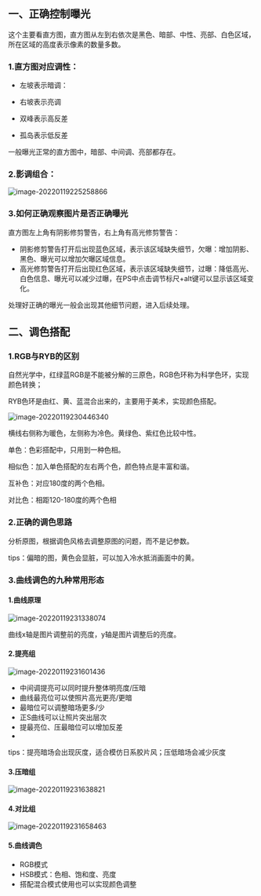 ## 一、正确控制曝光

这个主要看直方图，直方图从左到右依次是黑色、暗部、中性、亮部、白色区域，所在区域的高度表示像素的数量多数。

### 1.直方图对应调性：

- 左坡表示暗调：

- 右坡表示亮调

- 双峰表示高反差
- 孤岛表示低反差

一般曝光正常的直方图中，暗部、中间调、亮部都存在。

### 2.影调组合：

![image-20220119225258866](https://cdn.jsdelivr.net/gh/JarvisTH/picbed/img/20220119225301.png)

### 3.如何正确观察图片是否正确曝光 

直方图左上角有阴影修剪警告，右上角有高光修剪警告：

- 阴影修剪警告打开后出现蓝色区域，表示该区域缺失细节，欠曝：增加阴影、黑色、曝光可以增加欠曝区域信息。
- 高光修剪警告打开后出现红色区域，表示该区域缺失细节，过曝：降低高光、白色信息、曝光可以减少过曝，在PS中点击调节标尺+alt键可以显示该区域变化。

处理好正确的曝光一般会出现其他细节问题，进入后续处理。

## 二、调色搭配

### 1.RGB与RYB的区别

自然光学中，红绿蓝RGB是不能被分解的三原色，RGB色环称为科学色环，实现颜色转换；

RYB色环是由红、黄、蓝混合出来的，主要用于美术，实现颜色搭配。

![image-20220119230446340](https://cdn.jsdelivr.net/gh/JarvisTH/picbed/img/20220119230448.png)

横线右侧称为暖色，左侧称为冷色。黄绿色、紫红色比较中性。

单色：色彩搭配中，只用到一种色相。

相似色：加入单色搭配的左右两个色，颜色特点是丰富和谐。

互补色：对应180度的两个色相。

对比色：相距120-180度的两个色相

### 2.正确的调色思路

分析原图，根据调色风格去调整原图的问题，而不是记参数。

tips：偏暗的图，黄色会显脏，可以加入冷水抵消画面中的黄。

### 3.曲线调色的九种常用形态

#### 1.曲线原理

![image-20220119231338074](https://cdn.jsdelivr.net/gh/JarvisTH/picbed/img/20220119231339.png)

曲线x轴是图片调整前的亮度，y轴是图片调整后的亮度。

#### 2.提亮组

![image-20220119231601436](https://cdn.jsdelivr.net/gh/JarvisTH/picbed/img/20220119231603.png)

- 中间调提亮可以同时提升整体明亮度/压暗
- 曲线最亮位可以使照片高光更亮/更暗
- 最暗位可以调整暗场更多/少
- 正S曲线可以让照片突出层次
- 提最亮位、压最暗位可以增加反差
- 



tips：提亮暗场会出现灰度，适合模仿日系胶片风；压低暗场会减少灰度

#### 3.压暗组

![image-20220119231638821](https://cdn.jsdelivr.net/gh/JarvisTH/picbed/img/20220119231640.png)

#### 4.对比组

![image-20220119231658463](https://cdn.jsdelivr.net/gh/JarvisTH/picbed/img/20220119231659.png)



#### 5.曲线调色

- RGB模式
- HSB模式：色相、饱和度、亮度
- 搭配混合模式使用也可以实现颜色调整

